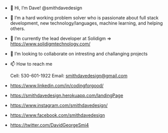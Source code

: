 - 👋 Hi, I’m Dave! @smithdavedesign 
- 👀 I’m a hard working problem solver who is passionate about full stack development, new technology/languages, machine learning, and helping others.
- 🌱 I’m currently the lead developer at Solidigm => https://www.solidigmtechnology.com/
- 💞️ I’m looking to collaborate on intresting and challanging projects
- 📫 How to reach me 
    
    Cell: 530-601-1922
    Email: smithdavedesign@gmail.com

-  https://www.linkedin.com/in/codingforgood/
-  https://smithdavedesign.herokuapp.com/landingPage
-  https://www.instagram.com/smithdavedesign/
-  https://www.facebook.com/smithdavedesign
-  https://twitter.com/DavidGeorgeSmi4


<!---
smithdavedesign/smithdavedesign is a ✨ special ✨ repository because its `README.md` (this file) appears on your GitHub profile.
You can click the Preview link to take a look at your changes.
--->
